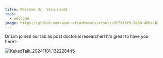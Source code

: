 ```yaml
---
title: Welcome Dr. Yein Lim😆
tags:
  - welcome
image: https://github.com/user-attachments/assets/917373f9-2a88-46be-b381-444e814cdba0
---
```


Dr.Lim joined our lab as post doctorial researcher! It's great to have you here✨

![KakaoTalk_20241101_132228445](https://github.com/user-attachments/assets/917373f9-2a88-46be-b381-444e814cdba0)

